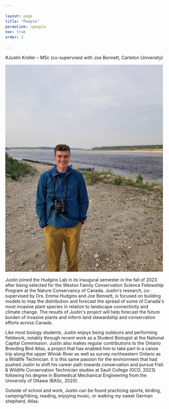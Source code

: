 ```yaml
---

layout: page
title: "People"
permalink: /people
nav: true
order: 2

---
```


#Justin Kreller – MSc (co-supervised with Joe Bennett, Carleton University) 

<img src="/assets/justin.jpeg" alt="Justin along a beach" class="center-fit" width="500">


Justin joined the Hudgins Lab in its inaugural semester in the fall of 2023 after being selected for the Weston Family Conservation Science Fellowship Program at the Nature Conservancy of Canada. Justin's research, co-supervised by Drs. Emma Hudgins and Joe Bennett, is focused on building models to map the distribution and forecast the spread of some of Canada's most invasive plant species in relation to landscape connectivity and climate change. The results of Justin's project will help forecast the future burden of invasive plants and inform land stewardship and conservation efforts across Canada. 
 
Like most biology students, Justin enjoys being outdoors and performing fieldwork, notably through recent work as a Student Biologist at the National Capital Commission. Justin also makes regular contributions to the Ontario Breeding Bird Atlas, a project that has enabled him to take part in a canoe trip along the upper Winisk River as well as survey northeastern Ontario as a Wildlife Technician. It is this same passion for the environment that had pushed Justin to shift his career path towards conservation and pursue Fish & Wildlife Conservation Technician studies at Sault College (OCD, 2023) following his degree in Biomedical Mechanical Engineering from the University of Ottawa (BASc, 2020).  
 
Outside of school and work, Justin can be found practicing sports, birding, camping/hiking, reading, enjoying music, or walking my sweet German shepherd, Atlas. 